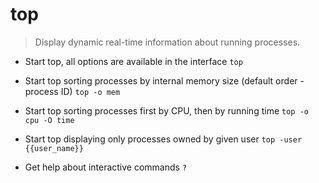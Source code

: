 # top
> Display dynamic real-time information about running processes.

- Start top, all options are available in the interface
`top`

- Start top sorting processes by internal memory size (default order - process ID)
`top -o mem`

- Start top sorting processes first by CPU, then by running time
`top -o cpu -O time`

- Start top displaying only processes owned by given user
`top -user {{user_name}}`

- Get help about interactive commands
`?`
